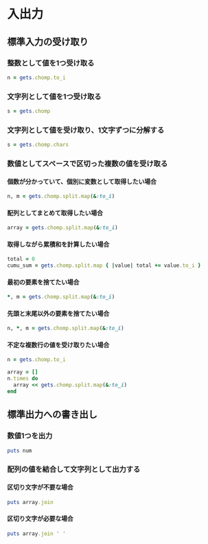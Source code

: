 # 入出力

## 標準入力の受け取り

### 整数として値を1つ受け取る
```ruby
n = gets.chomp.to_i
```

### 文字列として値を1つ受け取る
```ruby
s = gets.chomp
```

### 文字列として値を受け取り、1文字ずつに分解する
```ruby
s = gets.chomp.chars
```

### 数値としてスペースで区切った複数の値を受け取る
#### 個数が分かっていて、個別に変数として取得したい場合

```ruby
n, m = gets.chomp.split.map(&:to_i)
```

#### 配列としてまとめて取得したい場合
```ruby
array = gets.chomp.split.map(&:to_i)
```

#### 取得しながら累積和を計算したい場合
```ruby
total = 0
cumu_sum = gets.chomp.split.map { |value| total += value.to_i }
```

#### 最初の要素を捨てたい場合

```ruby
*, m = gets.chomp.split.map(&:to_i)
```

#### 先頭と末尾以外の要素を捨てたい場合

```ruby
n, *, m = gets.chomp.split.map(&:to_i)
```

#### 不定な複数行の値を受け取りたい場合
```ruby
n = gets.chomp.to_i

array = []
n.times do
  array << gets.chomp.split.map(&:to_i)
end
```

## 標準出力への書き出し

### 数値1つを出力

```ruby
puts num
```

### 配列の値を結合して文字列として出力する
#### 区切り文字が不要な場合
```ruby
puts array.join
```

#### 区切り文字が必要な場合
```ruby
puts array.join ' '
```
